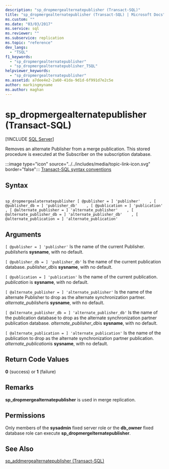 ```yaml
---
description: "sp_dropmergealternatepublisher (Transact-SQL)"
title: "sp_dropmergealternatepublisher (Transact-SQL) | Microsoft Docs"
ms.custom: ""
ms.date: "03/03/2017"
ms.service: sql
ms.reviewer: ""
ms.subservice: replication
ms.topic: "reference"
dev_langs: 
  - "TSQL"
f1_keywords: 
  - "sp_dropmergealternatepublisher"
  - "sp_dropmergealternatepublisher_TSQL"
helpviewer_keywords: 
  - "sp_dropmergealternatepublisher"
ms.assetid: a7dee4e2-2a60-41da-9d1d-6f991d7e2c5e
author: markingmyname
ms.author: maghan
---
```

# sp_dropmergealternatepublisher (Transact-SQL)
[!INCLUDE [SQL Server](../../includes/applies-to-version/sqlserver.md)]

  Removes an alternate Publisher from a merge publication. This stored procedure is executed at the Subscriber on the subscription database.  
  
 :::image type="icon" source="../../includes/media/topic-link-icon.svg" border="false"::: [Transact-SQL syntax conventions](../../t-sql/language-elements/transact-sql-syntax-conventions-transact-sql.md)  
  
## Syntax  
  
```  
  
sp_dropmergealaternatepublisher [ @publisher = ] 'publisher'    , [ @publisher_db = ] 'publisher_db'    , [ @publication = ] 'publication'    , [ @alternate_publisher = ] 'alternate_publisher'    , [ @alternate_publisher_db = ] 'alternate_publisher_db'    , [ @alternate_publication = ] 'alternate_publication'  
```  
  
## Arguments  
`[ @publisher = ] 'publisher'`
 Is the name of the current Publisher. *publisher*is **sysname**, with no default.  
  
`[ @publisher_db = ] 'publisher_db'`
 Is the name of the current publication database. *publisher_db*is **sysname**, with no default.  
  
`[ @publication = ] 'publication'`
 Is the name of the current publication. *publication* is **sysname**, with no default.  
  
`[ @alternate_publisher = ] 'alternate_publisher'`
 Is the name of the alternate Publisher to drop as the alternate synchronization partner. *alternate_publisher*is **sysname**, with no default.  
  
`[ @alternate_publisher_db = ] 'alternate_publisher_db'`
 Is the name of the publication database to drop as the alternate synchronization partner publication database. *alternate_publisher_db*is **sysname**, with no default.  
  
`[ @alternate_publication = ] 'alternate_publication'`
 Is the name of the publication to drop as the alternate synchronization partner publication. *alternate_publication*is **sysname**, with no default.  
  
## Return Code Values  
 **0** (success) or **1** (failure)  
  
## Remarks  
 **sp_dropmergealternatepublisher** is used in merge replication.  
  
## Permissions  
 Only members of the **sysadmin** fixed server role or the **db_owner** fixed database role can execute **sp_dropmergelternatepublisher**.  
  
## See Also  
 [sp_addmergealternatepublisher &#40;Transact-SQL&#41;](../../relational-databases/system-stored-procedures/sp-addmergealternatepublisher-transact-sql.md)  
  
  
